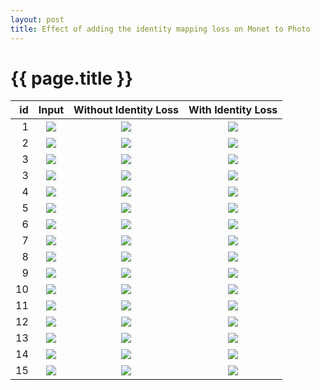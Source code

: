 ```yaml
---
layout: post
title: Effect of adding the identity mapping loss on Monet to Photo
---
```

{{ page.title }}
================

| id | Input | Without Identity Loss | With Identity Loss |
|---:|:---------:|:----------:|:----------:|
| 1 | ![]({{site.baseurl}}/images/monet-to-photo-360-idt-comparison/small_idt/real_A/00755_360.png) | ![]({{site.baseurl}}/images/monet-to-photo-360-idt-comparison/no_idt/00755_aspectratio.png) | ![]({{site.baseurl}}/images/monet-to-photo-360-idt-comparison/small_idt/fake_B/00755_360.png) |
| 2 | ![]({{site.baseurl}}/images/monet-to-photo-360-idt-comparison/small_idt/real_A/00911_360.png) | ![]({{site.baseurl}}/images/monet-to-photo-360-idt-comparison/no_idt/00911_aspectratio.png) | ![]({{site.baseurl}}/images/monet-to-photo-360-idt-comparison/small_idt/fake_B/00911_360.png) |
| 3 | ![]({{site.baseurl}}/images/monet-to-photo-360-idt-comparison/small_idt/real_A/00367_360.png) | ![]({{site.baseurl}}/images/monet-to-photo-360-idt-comparison/no_idt/00367_aspectratio.png) | ![]({{site.baseurl}}/images/monet-to-photo-360-idt-comparison/small_idt/fake_B/00367_360.png) |
| 3 | ![]({{site.baseurl}}/images/monet-to-photo-360-idt-comparison/small_idt/real_A/00719_360.png) | ![]({{site.baseurl}}/images/monet-to-photo-360-idt-comparison/no_idt/00719_aspectratio.png) | ![]({{site.baseurl}}/images/monet-to-photo-360-idt-comparison/small_idt/fake_B/00719_360.png) |
| 4 | ![]({{site.baseurl}}/images/monet-to-photo-360-idt-comparison/small_idt/real_A/00385_360.png) | ![]({{site.baseurl}}/images/monet-to-photo-360-idt-comparison/no_idt/00385_aspectratio.png) | ![]({{site.baseurl}}/images/monet-to-photo-360-idt-comparison/small_idt/fake_B/00385_360.png) |
| 5 | ![]({{site.baseurl}}/images/monet-to-photo-360-idt-comparison/small_idt/real_A/00272_360.png) | ![]({{site.baseurl}}/images/monet-to-photo-360-idt-comparison/no_idt/00272_aspectratio.png) | ![]({{site.baseurl}}/images/monet-to-photo-360-idt-comparison/small_idt/fake_B/00272_360.png) |
| 6 | ![]({{site.baseurl}}/images/monet-to-photo-360-idt-comparison/small_idt/real_A/00809_360.png) | ![]({{site.baseurl}}/images/monet-to-photo-360-idt-comparison/no_idt/00809_aspectratio.png) | ![]({{site.baseurl}}/images/monet-to-photo-360-idt-comparison/small_idt/fake_B/00809_360.png) |
| 7 | ![]({{site.baseurl}}/images/monet-to-photo-360-idt-comparison/small_idt/real_A/00414_360.png) | ![]({{site.baseurl}}/images/monet-to-photo-360-idt-comparison/no_idt/00414_aspectratio.png) | ![]({{site.baseurl}}/images/monet-to-photo-360-idt-comparison/small_idt/fake_B/00414_360.png) |
| 8 | ![]({{site.baseurl}}/images/monet-to-photo-360-idt-comparison/small_idt/real_A/00775_360.png) | ![]({{site.baseurl}}/images/monet-to-photo-360-idt-comparison/no_idt/00775_aspectratio.png) | ![]({{site.baseurl}}/images/monet-to-photo-360-idt-comparison/small_idt/fake_B/00775_360.png) |
| 9 | ![]({{site.baseurl}}/images/monet-to-photo-360-idt-comparison/small_idt/real_A/01122_360.png) | ![]({{site.baseurl}}/images/monet-to-photo-360-idt-comparison/no_idt/01122_aspectratio.png) | ![]({{site.baseurl}}/images/monet-to-photo-360-idt-comparison/small_idt/fake_B/01122_360.png) |
| 10 | ![]({{site.baseurl}}/images/monet-to-photo-360-idt-comparison/small_idt/real_A/00939_360.png) | ![]({{site.baseurl}}/images/monet-to-photo-360-idt-comparison/no_idt/00939_aspectratio.png) | ![]({{site.baseurl}}/images/monet-to-photo-360-idt-comparison/small_idt/fake_B/00939_360.png) |
| 11 | ![]({{site.baseurl}}/images/monet-to-photo-360-idt-comparison/small_idt/real_A/00556_360.png) | ![]({{site.baseurl}}/images/monet-to-photo-360-idt-comparison/no_idt/00556_aspectratio.png) | ![]({{site.baseurl}}/images/monet-to-photo-360-idt-comparison/small_idt/fake_B/00556_360.png) |
| 12 | ![]({{site.baseurl}}/images/monet-to-photo-360-idt-comparison/small_idt/real_A/01288_360.png) | ![]({{site.baseurl}}/images/monet-to-photo-360-idt-comparison/no_idt/01288_aspectratio.png) | ![]({{site.baseurl}}/images/monet-to-photo-360-idt-comparison/small_idt/fake_B/01288_360.png) |
| 13 | ![]({{site.baseurl}}/images/monet-to-photo-360-idt-comparison/small_idt/real_A/00548_360.png) | ![]({{site.baseurl}}/images/monet-to-photo-360-idt-comparison/no_idt/00548_aspectratio.png) | ![]({{site.baseurl}}/images/monet-to-photo-360-idt-comparison/small_idt/fake_B/00548_360.png) |
| 14 | ![]({{site.baseurl}}/images/monet-to-photo-360-idt-comparison/small_idt/real_A/01159_360.png) | ![]({{site.baseurl}}/images/monet-to-photo-360-idt-comparison/no_idt/01159_aspectratio.png) | ![]({{site.baseurl}}/images/monet-to-photo-360-idt-comparison/small_idt/fake_B/01159_360.png) |
| 15 | ![]({{site.baseurl}}/images/monet-to-photo-360-idt-comparison/small_idt/real_A/01016_360.png) | ![]({{site.baseurl}}/images/monet-to-photo-360-idt-comparison/no_idt/01016_aspectratio.png) | ![]({{site.baseurl}}/images/monet-to-photo-360-idt-comparison/small_idt/fake_B/01016_360.png) |
